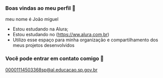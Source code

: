 ### Boas vindas ao meu perfil 💙

meu nome é João miguel
- Estou estudando na Alura;
- Estou estudando no (https://ww.alura,com,br)
- Utilizo esse espaço para minha organização e compartilhamento dos meus projetos desenvolvidos


### Você pode entrar em contato comigo 📧

00001114503368sp@al.educacao.sp.gov.br
